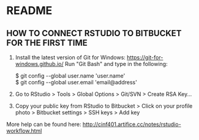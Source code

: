 # README #

## HOW TO CONNECT RSTUDIO TO BITBUCKET FOR THE FIRST TIME ##

1. Install the latest version of Git for Windows: https://git-for-windows.github.io/
   Run "Git Bash" and type in the following:

	$ git config --global user.name 'user.name'  
	$ git config --global user.email 'email@address'  
	
2. Go to RStudio > Tools > Global Options > Git/SVN > Create RSA Key...
3. Copy your public key from RStudio to Bitbucket > Click on your profile photo > Bitbucket settings > SSH keys > Add key

More help can be found here: http://cinf401.artifice.cc/notes/rstudio-workflow.html

